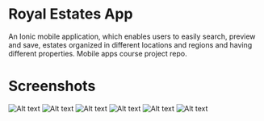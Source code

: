 # Royal Estates App
An Ionic mobile application, which enables users to easily search, preview and save, estates organized in different locations and regions and having different properties.
Mobile apps course project repo.

# Screenshots
![Alt text](screenshots/EstatesHomePage.PNG)
![Alt text](screenshots/EstatesPage.PNG)
![Alt text](screenshots/LocationsPage.PNG)
![Alt text](screenshots/MapPage.PNG)
![Alt text](screenshots/MyEstatesPage.PNG)
![Alt text](screenshots/SimilarPage.PNG)
